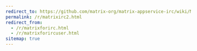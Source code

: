 ```yaml
---
redirect_to: https://github.com/matrix-org/matrix-appservice-irc/wiki/Matrix-for-IRC-user
permalink: /r/matrixirc2.html
redirect_from:
  - /r/matrixforirc.html
  - /r/matrixforircuser.html
sitemap: true
---
```

